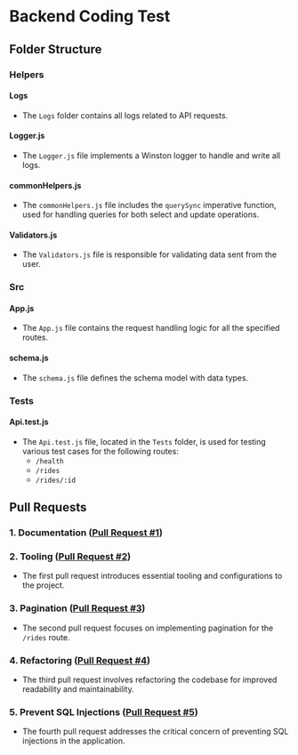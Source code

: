 # Backend Coding Test

## Folder Structure

### Helpers

#### Logs

- The `Logs` folder contains all logs related to API requests.

#### Logger.js

- The `Logger.js` file implements a Winston logger to handle and write all logs.

#### commonHelpers.js

- The `commonHelpers.js` file includes the `querySync` imperative function, used for handling queries for both select and update operations.

#### Validators.js

- The `Validators.js` file is responsible for validating data sent from the user.

### Src

#### App.js

- The `App.js` file contains the request handling logic for all the specified routes.

#### schema.js

- The `schema.js` file defines the schema model with data types.

### Tests

#### Api.test.js

- The `Api.test.js` file, located in the `Tests` folder, is used for testing various test cases for the following routes:
  - `/health`
  - `/rides`
  - `/rides/:id`

## Pull Requests

### 1. Documentation ([Pull Request #1](https://github.com/narendrapanchal/backend-coding-test/pull/6))

### 2. Tooling ([Pull Request #2](https://github.com/narendrapanchal/backend-coding-test/pull/1))

- The first pull request introduces essential tooling and configurations to the project.

### 3. Pagination ([Pull Request #3](https://github.com/narendrapanchal/backend-coding-test/pull/3))

- The second pull request focuses on implementing pagination for the `/rides` route.

### 4. Refactoring ([Pull Request #4](https://github.com/narendrapanchal/backend-coding-test/pull/4))

- The third pull request involves refactoring the codebase for improved readability and maintainability.

### 5. Prevent SQL Injections ([Pull Request #5](https://github.com/narendrapanchal/backend-coding-test/pull/5))

- The fourth pull request addresses the critical concern of preventing SQL injections in the application.